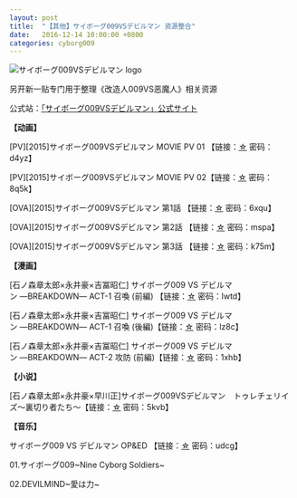 ```yaml
---
layout: post
title:  "【其他】サイボーグ009VSデビルマン 资源整合"
date:   2016-12-14 10:00:00 +0800
categories: cyborg009
---
```


![サイボーグ009VSデビルマン logo](http://upload-images.jianshu.io/upload_images/4047103-8ba83c9f9d3558b0.png?imageMogr2/auto-orient/strip%7CimageView2/2/w/1240)

另开新一贴专门用于整理《改造人009VS恶魔人》相关资源

公式站：[「サイボーグ009VSデビルマン」公式サイト](http://009vsdevilman.com/)

**【动画】**

[PV][2015]サイボーグ009VSデビルマン MOVIE PV 01 【链接：[☆](http://pan.baidu.com/s/1kTGpdGz) 密码：d4yz】

[PV][2015]サイボーグ009VSデビルマン MOVIE PV 02【链接：[☆](http://pan.baidu.com/s/1qWpa2Lm) 密码：8q5k】

[OVA][2015]サイボーグ009VSデビルマン 第1話 【链接：[☆](http://pan.baidu.com/s/1gdnry1P) 密码：6xqu】

[OVA][2015]サイボーグ009VSデビルマン 第2話 【链接：[☆](http://pan.baidu.com/s/1i3nntwp) 密码：mspa】

[OVA][2015]サイボーグ009VSデビルマン 第3話 【链接：[☆](http://pan.baidu.com/s/1c0r1pmC) 密码：k75m】

**【漫画】**

[石ノ森章太郎×永井豪×吉冨昭仁] サイボーグ009 VS デビルマン ―BREAKDOWN― ACT-1 召喚 (前編) 【链接：[☆](http://pan.baidu.com/s/1n1gbc) 密码：lwtd】

[石ノ森章太郎×永井豪×吉冨昭仁] サイボーグ009 VS デビルマン ―BREAKDOWN― ACT-1 召喚 (後編)【链接：[☆](http://pan.baidu.com/s/1pJBxibT) 密码：lz8c】

[石ノ森章太郎×永井豪×吉冨昭仁] サイボーグ009 VS デビルマン ―BREAKDOWN― ACT-2 攻防 (前編)【链接：[☆](http://pan.baidu.com/s/1c0v47Nq) 密码：1xhb】

**【小说】**

[石ノ森章太郎×永井豪×早川正]サイボーグ009VSデビルマン　トゥレチェリイズ～裏切り者たち～【链接：[☆](http://pan.baidu.com/s/1dD8Z9Vb) 密码：5kvb】

**【音乐】**

サイボーグ009 VS デビルマン OP&ED 【链接：[☆](http://pan.baidu.com/s/1i3rW7Xj) 密码：udcg】

01.サイボーグ009~Nine Cyborg Soldiers~

02.DEVILMIND~愛は力~
